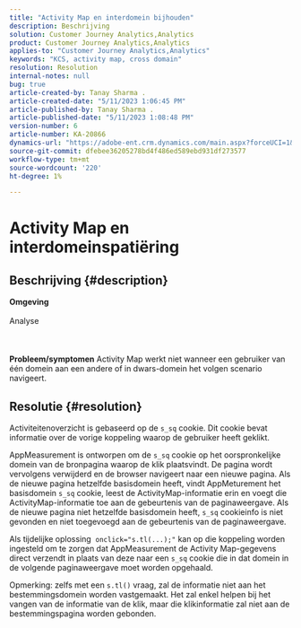 ```yaml
---
title: "Activity Map en interdomein bijhouden"
description: Beschrijving
solution: Customer Journey Analytics,Analytics
product: Customer Journey Analytics,Analytics
applies-to: "Customer Journey Analytics,Analytics"
keywords: "KCS, activity map, cross domain"
resolution: Resolution
internal-notes: null
bug: true
article-created-by: Tanay Sharma .
article-created-date: "5/11/2023 1:06:45 PM"
article-published-by: Tanay Sharma .
article-published-date: "5/11/2023 1:08:48 PM"
version-number: 6
article-number: KA-20866
dynamics-url: "https://adobe-ent.crm.dynamics.com/main.aspx?forceUCI=1&pagetype=entityrecord&etn=knowledgearticle&id=c9c012ab-fcef-ed11-8849-6045bd006079"
source-git-commit: dfebee36205278bd4f486ed589ebd931df273577
workflow-type: tm+mt
source-wordcount: '220'
ht-degree: 1%

---
```


# Activity Map en interdomeinspatiëring

## Beschrijving {#description}

<b>Omgeving</b><br><br>Analyse<br><br> <br><br><b>Probleem/symptomen</b>
Activity Map werkt niet wanneer een gebruiker van één domein aan een andere of in dwars-domein het volgen scenario navigeert.


## Resolutie {#resolution}


Activiteitenoverzicht is gebaseerd op de `s_sq` cookie. Dit cookie bevat informatie over de vorige koppeling waarop de gebruiker heeft geklikt.

AppMeasurement is ontworpen om de `s_sq` cookie op het oorspronkelijke domein van de bronpagina waarop de klik plaatsvindt. De pagina wordt vervolgens verwijderd en de browser navigeert naar een nieuwe pagina. Als de nieuwe pagina hetzelfde basisdomein heeft, vindt AppMeturement het basisdomein `s_sq` cookie, leest de ActivityMap-informatie erin en voegt die ActivityMap-informatie toe aan de gebeurtenis van de paginaweergave. Als de nieuwe pagina niet hetzelfde basisdomein heeft, `s_sq` cookieinfo is niet gevonden en niet toegevoegd aan de gebeurtenis van de paginaweergave.

Als tijdelijke oplossing  `onclick="s.tl(...);"` kan op die koppeling worden ingesteld om te zorgen dat AppMeasurement de Activity Map-gegevens direct verzendt in plaats van deze naar een `s_sq` cookie die in dat domein in de volgende paginaweergave moet worden opgehaald.



Opmerking: zelfs met een `s.tl()` vraag, zal de informatie niet aan het bestemmingsdomein worden vastgemaakt. Het zal enkel helpen bij het vangen van de informatie van de klik, maar die klikinformatie zal niet aan de bestemmingspagina worden gebonden.




